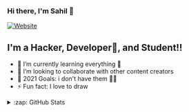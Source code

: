 ### Hi there, I'm Sahil  👋

[![Website](https://img.shields.io/website?label=sahilsaini.co&style=for-the-badge&url=https%3A%2F%2Fcodestackr.com)](https://sahilsaini.co)


## I'm a Hacker, Developer🤣, and Student!!


- 🌱 I’m currently learning everything 🤣
- 👯 I’m looking to collaborate with other content creators
- 🥅 2021 Goals: i don't have them 👨‍💻
- ⚡ Fun fact: I love to draw 



<details>
  <summary>:zap: GitHub Stats</summary>

  <img align="left" alt="Sahil2rick's GitHub Stats" src="https://github-readme-stats.codestackr.vercel.app/api?username=Sahil2rick&show_icons=true&hide_border=true" />

</details>

[website]: https://sahilsaini.co
[linkedin]: https://www.linkedin.com/in/sahil-saini-05700718b/
